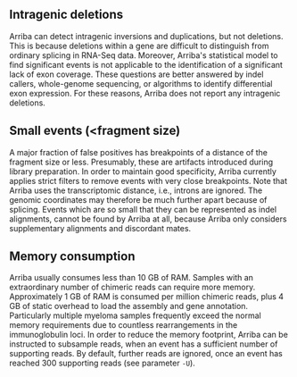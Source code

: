 Intragenic deletions
--------------------

Arriba can detect intragenic inversions and duplications, but not deletions. This is because deletions within a gene are difficult to distinguish from ordinary splicing in RNA-Seq data. Moreover, Arriba's statistical model to find significant events is not applicable to the identification of a significant lack of exon coverage. These questions are better answered by indel callers, whole-genome sequencing, or algorithms to identify differential exon expression. For these reasons, Arriba does not report any intragenic deletions.

Small events (<fragment size)
-----------------------------

A major fraction of false positives has breakpoints of a distance of the fragment size or less. Presumably, these are artifacts introduced during library preparation. In order to maintain good specificity, Arriba currently applies strict filters to remove events with very close breakpoints. Note that Arriba uses the transcriptomic distance, i.e., introns are ignored. The genomic coordinates may therefore be much further apart because of splicing. Events which are so small that they can be represented as indel alignments, cannot be found by Arriba at all, because Arriba only considers supplementary alignments and discordant mates.

Memory consumption
------------------

Arriba usually consumes less than 10 GB of RAM. Samples with an extraordinary number of chimeric reads can require more memory. Approximately 1 GB of RAM is consumed per million chimeric reads, plus 4 GB of static overhead to load the assembly and gene annotation. Particularly multiple myeloma samples frequently exceed the normal memory requirements due to countless rearrangements in the immunoglobulin loci. In order to reduce the memory footprint, Arriba can be instructed to subsample reads, when an event has a sufficient number of supporting reads. By default, further reads are ignored, once an event has reached 300 supporting reads (see parameter `-U`).

